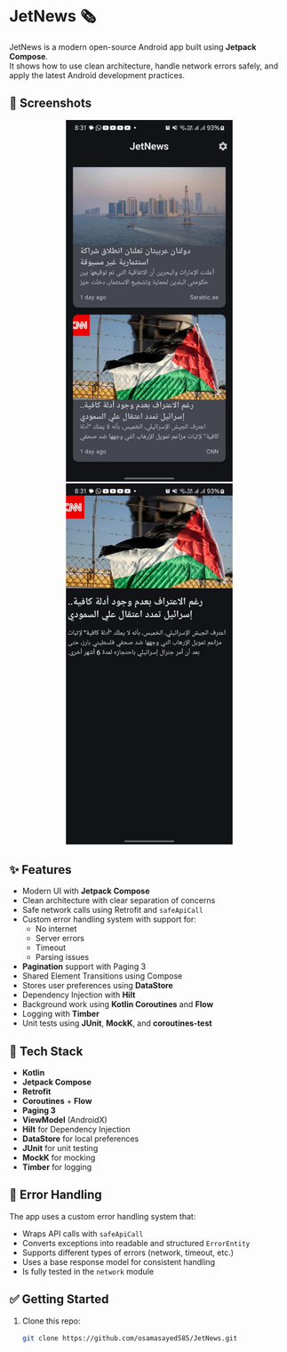 # JetNews 🗞️

JetNews is a modern open-source Android app built using **Jetpack Compose**.  
It shows how to use clean architecture, handle network errors safely, and apply the latest Android development practices.

## 📱 Screenshots

<div align="center">
  <img src="screenshots/home_screen.jpeg" width="300" />
  <img src="screenshots/details_screen.jpeg" width="300" />
</div>

## ✨ Features

- Modern UI with **Jetpack Compose**
- Clean architecture with clear separation of concerns
- Safe network calls using Retrofit and `safeApiCall`
- Custom error handling system with support for:
  - No internet
  - Server errors
  - Timeout
  - Parsing issues
- **Pagination** support with Paging 3
- Shared Element Transitions using Compose
- Stores user preferences using **DataStore**
- Dependency Injection with **Hilt**
- Background work using **Kotlin Coroutines** and **Flow**
- Logging with **Timber**
- Unit tests using **JUnit**, **MockK**, and **coroutines-test**

## 🧱 Tech Stack

- **Kotlin**
- **Jetpack Compose**
- **Retrofit**
- **Coroutines** + **Flow**
- **Paging 3**
- **ViewModel** (AndroidX)
- **Hilt** for Dependency Injection
- **DataStore** for local preferences
- **JUnit** for unit testing
- **MockK** for mocking
- **Timber** for logging

## 🧰 Error Handling

The app uses a custom error handling system that:

- Wraps API calls with `safeApiCall`
- Converts exceptions into readable and structured `ErrorEntity`
- Supports different types of errors (network, timeout, etc.)
- Uses a base response model for consistent handling
- Is fully tested in the `network` module

## ✅ Getting Started

1. Clone this repo:
   ```bash
   git clone https://github.com/osamasayed585/JetNews.git
